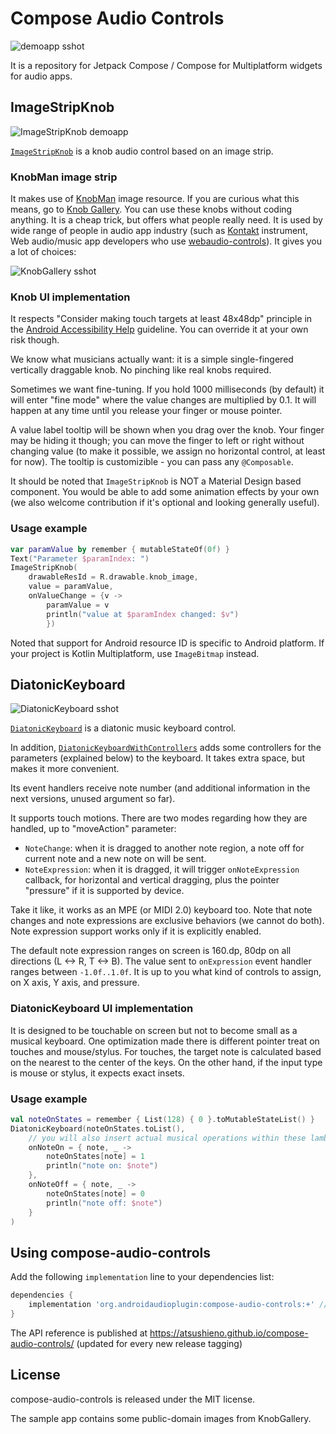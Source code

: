 # Compose Audio Controls

![demoapp sshot](docs/images/demoapp-sshot.png)

It is a repository for Jetpack Compose / Compose for Multiplatform widgets
for audio apps.

## ImageStripKnob

![ImageStripKnob demoapp](docs/images/ImageStripKnob.png)

[`ImageStripKnob`](https://atsushieno.github.io/compose-audio-controls/compose-audio-controls/org.androidaudioplugin.composeaudiocontrols/-image-strip-knob.html) is a knob audio control based on an image strip.

### KnobMan image strip

It makes use of [KnobMan](https://www.kvraudio.com/product/knobman-by-g200kg) image resource. If you are curious what this means, go to [Knob Gallery](https://www.g200kg.com/en/webknobman/gallery.php). You can use these knobs without coding anything. It is a cheap trick, but offers what people really need. It is used by wide range of people in audio app industry (such as [Kontakt](https://www.native-instruments.com/en/products/komplete/samplers/kontakt-7/) instrument, Web audio/music app developers who use [webaudio-controls](http://g200kg.github.io/webaudio-controls/docs/)). It gives you a lot of choices:

![KnobGallery sshot](docs/images/KnobGallery-sshot.png)

### Knob UI implementation

It respects "Consider making touch targets at least 48x48dp" principle in the [Android Accessibility Help](https://support.google.com/accessibility/android/answer/7101858?hl=en) guideline. You can override it at your own risk though.

We know what musicians actually want: it is a simple single-fingered vertically draggable knob. No pinching like real knobs required.

Sometimes we want fine-tuning. If you hold 1000 milliseconds (by default) it will enter "fine mode" where the value changes are multiplied by 0.1. It will happen at any time until you release your finger or mouse pointer.

A value label tooltip will be shown when you drag over the knob. Your finger may be hiding it though; you can move the finger to left or right without changing value (to make it possible, we assign no horizontal control, at least for now). The tooltip is customizible - you can pass any `@Composable`.

It should be noted that `ImageStripKnob` is NOT a Material Design based component. You would be able to add some animation effects by your own (we also welcome contribution if it's optional and looking generally useful).

### Usage example

```kotlin
var paramValue by remember { mutableStateOf(0f) }
Text("Parameter $paramIndex: ")
ImageStripKnob(
    drawableResId = R.drawable.knob_image,
    value = paramValue,
    onValueChange = {v ->
        paramValue = v
        println("value at $paramIndex changed: $v")
        })
```

Noted that support for Android resource ID is specific to Android platform. If your project is Kotlin Multiplatform, use `ImageBitmap` instead.

## DiatonicKeyboard

![DiatonicKeyboard sshot](docs/images/DiatonicKeyboard.png)

[`DiatonicKeyboard`](https://atsushieno.github.io/compose-audio-controls/compose-audio-controls/org.androidaudioplugin.composeaudiocontrols/-diatonic-keyboard.html) is a diatonic music keyboard control.

In addition, [`DiatonicKeyboardWithControllers`](https://atsushieno.github.io/compose-audio-controls/compose-audio-controls/org.androidaudioplugin.composeaudiocontrols/-diatonic-keyboard-with-controllers.html) adds some controllers for the parameters (explained below) to the keyboard. It takes extra space, but makes it more convenient.

Its event handlers receive note number (and additional information in the next versions, unused argument so far).

It supports touch motions. There are two modes regarding how they are handled, up to "moveAction" 
parameter:

- `NoteChange`: when it is dragged to another note region, a note off for current note and a new note on will be sent.
- `NoteExpression`: when it is dragged, it will trigger `onNoteExpression` callback, for horizontal and vertical dragging, plus the pointer "pressure" if it is supported by device.

Take it like, it works as an MPE (or MIDI 2.0) keyboard too.
Note that note changes and note expressions are exclusive behaviors (we cannot do both).
Note expression support works only if it is explicitly enabled.

The default note expression ranges on screen is 160.dp, 80dp on all directions (L <-> R, T <-> B).
The value sent to `onExpression` event handler ranges between `-1.0f..1.0f`.
It is up to you what kind of controls to assign, on X axis, Y axis, and pressure.

### DiatonicKeyboard UI implementation

It is designed to be touchable on screen but not to become small as a musical keyboard.
One optimization made there is different pointer treat on touches and mouse/stylus.
For touches, the target note is calculated based on the nearest to the center of the keys.
On the other hand, if the input type is mouse or stylus, it expects exact insets.

### Usage example

```kotlin
val noteOnStates = remember { List(128) { 0 }.toMutableStateList() }
DiatonicKeyboard(noteOnStates.toList(),
    // you will also insert actual musical operations within these lambdas
    onNoteOn = { note, _ ->
        noteOnStates[note] = 1
        println("note on: $note")
    },
    onNoteOff = { note, _ ->
        noteOnStates[note] = 0
        println("note off: $note")
    }
)
```

## Using compose-audio-controls

Add the following `implementation` line to your dependencies list:

```groovy
dependencies {
    implementation 'org.androidaudioplugin:compose-audio-controls:+' //replace `+` with your own
}
```

The API reference is published at https://atsushieno.github.io/compose-audio-controls/ (updated for every new release tagging)

## License

compose-audio-controls is released under the MIT license.

The sample app contains some public-domain images from KnobGallery.
